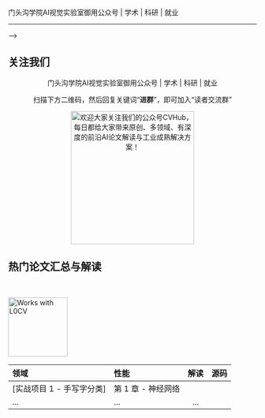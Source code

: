 
门头沟学院AI视觉实验室御用公众号 | 学术 | 科研 | 就业
 
---
-->


## 关注我们
<div align=center>
<p>门头沟学院AI视觉实验室御用公众号 | 学术 | 科研 | 就业</p>
<p>扫描下方二维码，然后回复关键词“<b>进群</b>”，即可加入“读者交流群”</p>
<img src="https://github.com/CVHuber/awesome-cv/blob/main/640.jfif" width = "250" height = "270" alt="欢迎大家关注我们的公众号CVHub，每日都给大家带来原创、多领域、有深度的前沿AI论文解读与工业成熟解决方案！">
</div>

## 热门论文汇总与解读

<br>
<p align="left">
  <a href="https://github.com/Charmve/computer-vision-in-action"><img src="/res/ui/workswith1.png" title="Works with L0CV" width="120"></a>
</p>

| 领域 | 性能 | 解读 | 源码 | 
| :-- | :---| :---:| :---: |
| [实战项目 1 - 手写字分类] | 第 1 章 - 神经网络 | | |
| ...  | ... | ... |

<br>





